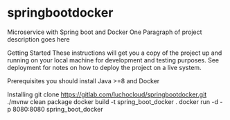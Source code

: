 # springbootdocker

Microservice with Spring boot and Docker
One Paragraph of project description goes here

Getting Started
These instructions will get you a copy of the project up and running on your local machine for development and testing purposes. See deployment for notes on how to deploy the project on a live system.

Prerequisites
you should install Java >=8 and Docker

Installing
git clone https://gitlab.com/luchocloud/springbootdocker.git
./mvnw clean package
docker build -t spring_boot_docker .
docker run -d -p 8080:8080 spring_boot_docker
